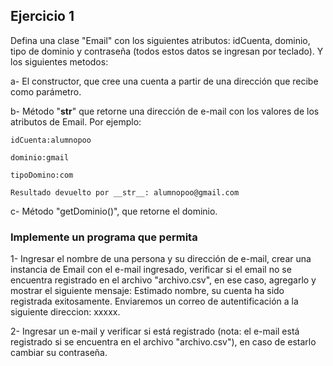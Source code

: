 ## Ejercicio 1

Defina una clase "Email" con los siguientes atributos: idCuenta, dominio, tipo
de dominio y contraseña (todos estos datos se ingresan por teclado). Y los
siguientes metodos:

a- El constructor, que cree una cuenta a partir de una dirección que recibe
como parámetro.

b- Método "__str__" que retorne una dirección de e-mail con los valores de los
atributos de Email. Por ejemplo:

    idCuenta:alumnopoo

    dominio:gmail

    tipoDomino:com
    
    Resultado devuelto por __str__: alumnopoo@gmail.com
    
c- Método "getDominio()", que retorne el dominio.

### Implemente un programa que permita

1- Ingresar el nombre de una persona y su dirección de e-mail, crear una
instancia de Email con el e-mail ingresado, verificar si el email no se encuentra
registrado en el archivo "archivo.csv", en ese caso, agregarlo y mostrar el
siguiente mensaje: Estimado nombre, su cuenta ha sido registrada exitosamente.
Enviaremos un correo de autentificación a la siguiente direccion: xxxxx.

2- Ingresar un e-mail y verificar si está registrado (nota: el e-mail está
registrado si se encuentra en el archivo "archivo.csv"), en caso de estarlo
cambiar su contraseña.
